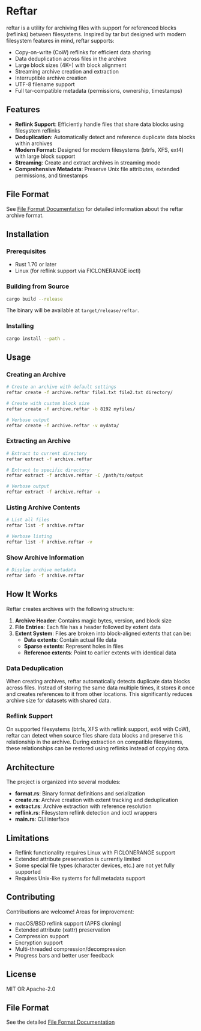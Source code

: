 # Reftar

reftar is a utility for archiving files with support for referenced blocks (reflinks) between filesystems. Inspired by tar but designed with modern filesystem features in mind, reftar supports:

- Copy-on-write (CoW) reflinks for efficient data sharing
- Data deduplication across files in the archive
- Large block sizes (4K+) with block alignment
- Streaming archive creation and extraction
- Interruptible archive creation
- UTF-8 filename support
- Full tar-compatible metadata (permissions, ownership, timestamps)

## Features

- **Reflink Support**: Efficiently handle files that share data blocks using filesystem reflinks
- **Deduplication**: Automatically detect and reference duplicate data blocks within archives
- **Modern Format**: Designed for modern filesystems (btrfs, XFS, ext4) with large block support
- **Streaming**: Create and extract archives in streaming mode
- **Comprehensive Metadata**: Preserve Unix file attributes, extended permissions, and timestamps

## File Format

See [File Format Documentation](docs/FILEFORMAT.md) for detailed information about the reftar archive format.

## Installation

### Prerequisites

- Rust 1.70 or later
- Linux (for reflink support via FICLONERANGE ioctl)

### Building from Source

```bash
cargo build --release
```

The binary will be available at `target/release/reftar`.

### Installing

```bash
cargo install --path .
```

## Usage

### Creating an Archive

```bash
# Create an archive with default settings
reftar create -f archive.reftar file1.txt file2.txt directory/

# Create with custom block size
reftar create -f archive.reftar -b 8192 myfiles/

# Verbose output
reftar create -f archive.reftar -v mydata/
```

### Extracting an Archive

```bash
# Extract to current directory
reftar extract -f archive.reftar

# Extract to specific directory
reftar extract -f archive.reftar -C /path/to/output

# Verbose output
reftar extract -f archive.reftar -v
```

### Listing Archive Contents

```bash
# List all files
reftar list -f archive.reftar

# Verbose listing
reftar list -f archive.reftar -v
```

### Show Archive Information

```bash
# Display archive metadata
reftar info -f archive.reftar
```

## How It Works

Reftar creates archives with the following structure:

1. **Archive Header**: Contains magic bytes, version, and block size
2. **File Entries**: Each file has a header followed by extent data
3. **Extent System**: Files are broken into block-aligned extents that can be:
   - **Data extents**: Contain actual file data
   - **Sparse extents**: Represent holes in files
   - **Reference extents**: Point to earlier extents with identical data

### Data Deduplication

When creating archives, reftar automatically detects duplicate data blocks across files. Instead of storing the same data multiple times, it stores it once and creates references to it from other locations. This significantly reduces archive size for datasets with shared data.

### Reflink Support

On supported filesystems (btrfs, XFS with reflink support, ext4 with CoW), reftar can detect when source files share data blocks and preserve this relationship in the archive. During extraction on compatible filesystems, these relationships can be restored using reflinks instead of copying data.

## Architecture

The project is organized into several modules:

- **format.rs**: Binary format definitions and serialization
- **create.rs**: Archive creation with extent tracking and deduplication
- **extract.rs**: Archive extraction with reference resolution
- **reflink.rs**: Filesystem reflink detection and ioctl wrappers
- **main.rs**: CLI interface

## Limitations

- Reflink functionality requires Linux with FICLONERANGE support
- Extended attribute preservation is currently limited
- Some special file types (character devices, etc.) are not yet fully supported
- Requires Unix-like systems for full metadata support

## Contributing

Contributions are welcome! Areas for improvement:

- macOS/BSD reflink support (APFS cloning)
- Extended attribute (xattr) preservation
- Compression support
- Encryption support
- Multi-threaded compression/decompression
- Progress bars and better user feedback

## License

MIT OR Apache-2.0

## File Format

See the detailed [File Format Documentation](docs/FILEFORMAT.md)


